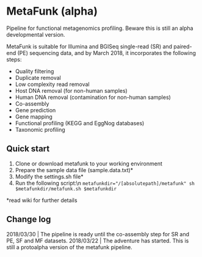 # MetaFunk (alpha)
Pipeline for functional metagenomics profiling. Beware this is still an alpha developmental version.

MetaFunk is suitable for Illumina and BGISeq single-read (SR) and paired-end (PE) sequencing data, and by March 2018, it incorporates the following steps:

- Quality filtering
- Duplicate removal
- Low complexity read removal
- Host DNA removal (for non-human samples)
- Human DNA removal (contamination for non-human samples)
- Co-assembly
- Gene prediction
- Gene mapping
- Functional profiling (KEGG and EggNog databases)
- Taxonomic profiling

## Quick start
1. Clone or download metafunk to your working environment
2. Prepare the sample data file (sample.data.txt)*
3. Modify the settings.sh file*
4. Run the following script:\n
`metafunkdir="/[absolutepath]/metafunk"
sh $metafunkdir/metafunk.sh $metafunkdir`

*read wiki for further details

## Change log
2018/03/30 | The pipeline is ready until the co-assembly step for SR and PE, SF and MF datasets.
2018/03/22 | The adventure has started. This is still a protoalpha version of the metafunk pipeline.
